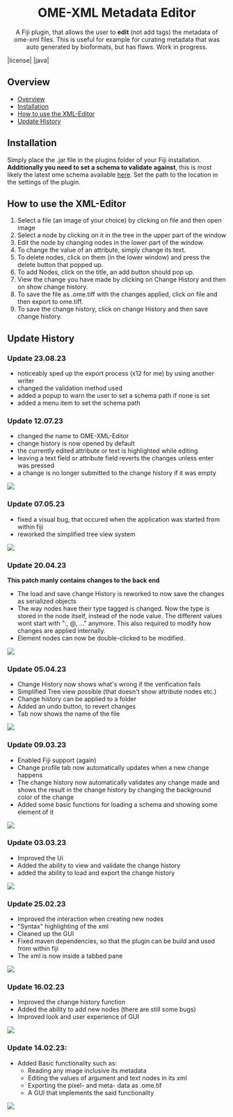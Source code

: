 <div align="center">

# OME-XML Metadata Editor

A Fiji plugin, that allows the user to **edit** (not add tags) the metadata of ome-xml files. This is useful for example for
curating metadata that was auto generated by bioformats, but has flaws. Work in progress.

</div>

|license| |java|

## Overview

- [Overview](#overview)
- [Installation](#installation)
- [How to use the XML-Editor](#how-to-use-the-xml-editor)
- [Update History](#Update-History)

## Installation

Simply place the .jar file in the plugins folder of your Fiji installation. **Additionally you need to set a schema to
validate against**, this is most likely the latest ome schema available [here](http://www.openmicroscopy.org/Schemas/OME/2016-06/ome.xsd).
Set the path to the location in the settings of the plugin.

## How to use the XML-Editor

1. Select a file (an image of your choice) by clicking on file and then open image
2. Select a node by clicking on it in the tree in the upper part of the window
3. Edit the node by changing nodes in the lower part of the window.
4. To change the value of an attribute, simply change its text.
5. To delete nodes, click on them (in the lower window) and press the delete button that popped up.
6. To add Nodes, click on the title, an add button should pop up.
7. View the change you have made by clicking on Change History and then on show change history.
8. To save the file as .ome.tiff with the changes applied, click on file and then export to ome.tiff.
9. To save the change history, click on change History and then save change history.

## Update History

### Update 23.08.23

- noticeably sped up the export process (x12 for me) by using another writer
- changed the validation method used
- added a popup to warn the user to set a schema path if none is set
- added a menu item to set the schema path

### Update 12.07.23

- changed the name to OME-XML-Editor
- change history is now opened by default
- the currently edited attribute or text is highlighted while editing
- leaving a text field or attribute field reverts the changes unless enter was pressed
- a change is no longer submitted to the change history if it was empty

![](old_versions/updateImges/OME_XML_Editor_12_07_23.png)

### Update 07.05.23

- fixed a visual bug, that occured when the application was started from within fiji
- reworked the simplified tree view system

![](old_versions/updateImges/XML_Editor_07_05_23.png)

### Update 20.04.23

**This patch manly contains changes to the back end**

- The load and save change History is reworked to now save the changes as serialized objects
- The way nodes have their type tagged is changed. Now the type is stored in the node itself,
instead of the node value. The different values wont start with ":, @, ..." anymore. This also
required to modify how changes are applied internally.
- Element nodes can now be double-clicked to be modified.

![](old_versions/updateImges/XML_Editor_20_04_23.png)

### Update 05.04.23

- Change History now shows what's wrong if the verification fails
- Simplified Tree view possible (that doesn't show attribute nodes etc.)
- Change history can be applied to a folder
- Added an undo button, to revert changes
- Tab now shows the name of the file

![](old_versions/updateImges/XML_Editor_05_04_23.png)

### Update 09.03.23

- Enabled Fiji support (again)
- Change profile tab now automatically updates when a new change happens
- The change history now automatically validates any change made and shows the result in the change history by changing the background color of the change
- Added some basic functions for loading a schema and showing some element of it

![](old_versions/updateImges/XML_Editor_09_03_23.png)

### Update 03.03.23

- Improved the Ui
- Added the ability to view and validate the change history
- added the ability to load and export the change history

![](old_versions/updateImges/XML_Editor_03_03_23.png)

### Update 25.02.23

- Improved the interaction when creating new nodes
- "Syntax" highlighting of the xml
- Cleaned up the GUI
- Fixed maven dependencies, so that the plugin can be build and used from within fiji
- The xml is now inside a tabbed pane

![](old_versions/updateImges/XML_Editor_25_02_23.png)

### Update 16.02.23

- Improved the change history function
- Added the ability to add new nodes (there are still some bugs)
- Improved look and user experience of GUI

![](old_versions/updateImges/XML_Editor_16_02_23.png)

### Update 14.02.23:

- Added Basic functionality such as:
  - Reading any image inclusive its metadata
  - Editing the values of argument and text nodes in its xml
  - Exporting the pixel- and meta- data as .ome.tif
  - A GUI that implements the said functionality

![](old_versions/updateImges/XML_Editor_14_02_23.png)

